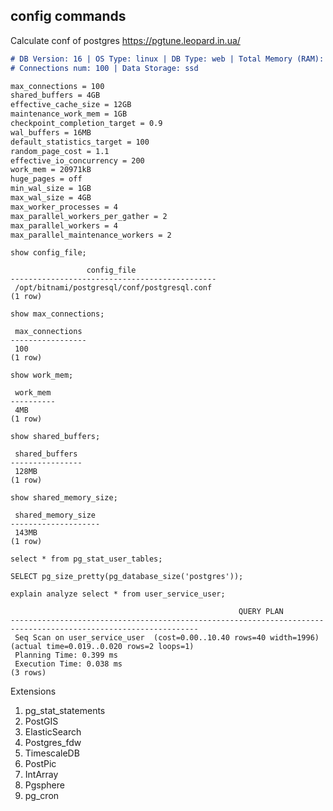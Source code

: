 ## config commands

Calculate conf of postgres
https://pgtune.leopard.in.ua/

```markdown
# DB Version: 16 | OS Type: linux | DB Type: web | Total Memory (RAM): 16 GB | CPUs num: 4
# Connections num: 100 | Data Storage: ssd

max_connections = 100
shared_buffers = 4GB
effective_cache_size = 12GB
maintenance_work_mem = 1GB
checkpoint_completion_target = 0.9
wal_buffers = 16MB
default_statistics_target = 100
random_page_cost = 1.1
effective_io_concurrency = 200
work_mem = 20971kB
huge_pages = off
min_wal_size = 1GB
max_wal_size = 4GB
max_worker_processes = 4
max_parallel_workers_per_gather = 2
max_parallel_workers = 4
max_parallel_maintenance_workers = 2
```


```shell
show config_file;
```
```shell
                 config_file                  
----------------------------------------------
 /opt/bitnami/postgresql/conf/postgresql.conf
(1 row)
```

```shell
show max_connections;
```

```shell
 max_connections 
-----------------
 100
(1 row)
```

```shell
show work_mem;
```

```shell
 work_mem 
----------
 4MB
(1 row)
```

```shell
show shared_buffers;
```

```shell
 shared_buffers 
----------------
 128MB
(1 row)
```

```shell
show shared_memory_size;
```

```shell
 shared_memory_size 
--------------------
 143MB
(1 row)
```

```shell
select * from pg_stat_user_tables;
```

```shell
SELECT pg_size_pretty(pg_database_size('postgres'));
```

```shell
explain analyze select * from user_service_user;
```

```shell
                                                   QUERY PLAN                                                   
----------------------------------------------------------------------------------------------------------------
 Seq Scan on user_service_user  (cost=0.00..10.40 rows=40 width=1996) (actual time=0.019..0.020 rows=2 loops=1)
 Planning Time: 0.399 ms
 Execution Time: 0.038 ms
(3 rows)
```

Extensions
1. pg_stat_statements
2. PostGIS
3. ElasticSearch
4. Postgres_fdw
5. TimescaleDB
6. PostPic
7. IntArray
8. Pgsphere
9. pg_cron



